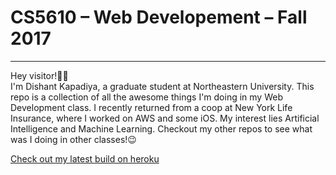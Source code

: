 # CS5610 – Web Developement – Fall 2017
-------------------------------------------------------------------------------

Hey visitor!👋🏻<br>
I'm Dishant Kapadiya, a graduate student at Northeastern University. This repo is a collection of all the awesome things I'm doing in my Web Development class. I recently returned from a coop at New York Life Insurance, where I worked on AWS and some iOS. My interest lies Artificial Intelligence and Machine Learning. Checkout my other repos to see what was I doing in other classes!😉

<a href="https://webdev-kapadiya-dishant.herokuapp.com" target="_blank">Check out my latest build on heroku</a>